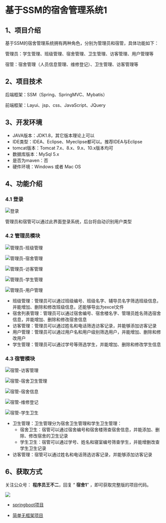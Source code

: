 # 基于SSM的宿舍管理系统1

## 1、项目介绍

基于SSM的宿舍管理系统拥有两种角色，分别为管理员和宿管，具体功能如下：

管理员：学生管理、班级管理、宿舍管理、卫生管理、访客管理、用户管理等

宿管：宿舍管理（人员信息管理、维修登记）、卫生管理、访客管理等


## 2、项目技术

后端框架：SSM（Spring、SpringMVC、Mybatis）

前端框架：Layui、jsp、css、JavaScript、JQuery

## 3、开发环境

- JAVA版本：JDK1.8，其它版本理论上可以
- IDE类型：IDEA、Eclipse、Myeclipse都可以。推荐IDEA与Eclipse
- tomcat版本：Tomcat 7.x、8.x、9.x、10.x版本均可
- 数据库版本：MySql 5.x
- 是否为maven：否
- 硬件环境：Windows 或者 Mac OS


## 4、功能介绍

### 4.1 登录

![登录](https://www.codeshop.fun/Typora-Images/20220519211525.jpg)

管理员和宿管可以通过此界面登录系统，后台将自动识别用户类型

### 4.2 管理员模块

![管理员-班级管理](https://www.codeshop.fun/Typora-Images/20220519211617.jpg)

![管理员-宿舍管理](https://www.codeshop.fun/Typora-Images/20220519211619.jpg)

![管理员-访客管理](https://www.codeshop.fun/Typora-Images/20220519211621.jpg)

![管理员-学生管理](https://www.codeshop.fun/Typora-Images/20220519211627.jpg)

![管理员-用户管理](https://www.codeshop.fun/Typora-Images/20220519211628.jpg)

- 班级管理：管理员可以通过班级编号、班级名字、辅导员名字筛选班级信息，并能增加、删除和修改班级信息，还能够导出为excel文件
- 宿舍列表管理：管理员可以通过宿舍编号、宿舍楼名字、管理员姓名筛选宿舍信息，并能增加、删除和修改宿舍信息
- 访客管理：管理员可以通过姓名和电话筛选访客记录，并能够添加访客记录
- 用户管理：管理员可以通过用户名和用户级别筛选用户，并能增加、删除和修改用户
- 学生管理：管理员可以通过学号等筛选学生，并能增加、删除和修改学生信息

### 4.3 宿管模块

![宿管-访客管理](https://www.codeshop.fun/Typora-Images/20220519212205.jpg)

![宿管-宿舍卫生管理](https://www.codeshop.fun/Typora-Images/20220519212208.jpg)

![宿管-宿舍信息](https://www.codeshop.fun/Typora-Images/20220519212210.jpg)

![宿管-维修登记](https://www.codeshop.fun/Typora-Images/20220519212213.jpg)

![宿管-学生卫生](https://www.codeshop.fun/Typora-Images/20220519212216.jpg)

- 卫生管理：卫生管理分为宿舍卫生管理和学生卫生管理：
  * 宿舍卫生：宿管可以通过宿舍编号和宿舍楼筛查宿舍信息，并能添加、删除、修改宿舍的卫生记录
  * 学生卫生：宿管可以通过学号、姓名和寝室编号筛查学生，并能增删改查学生卫生记录
- 访客管理：宿管可以通过姓名和电话筛选访客记录，并能够添加访客记录



## 6、获取方式

关注公众号： **程序员王不二**，回复 “ **宿舍1**” ，即可获取完整版的项目代码。

 ![](https://www.codeshop.fun/Typora-Images/202205281253739.png)

* [springboot项目](https://mp.weixin.qq.com/mp/appmsgalbum?__biz=MzkwMjM1MjM0Ng==&action=getalbum&album_id=2387377898791223296#wechat_redirect)

* [简单无框架项目](https://mp.weixin.qq.com/mp/appmsgalbum?__biz=MzkwMjM1MjM0Ng==&action=getalbum&album_id=2387378317047218183#wechat_redirect)

  

